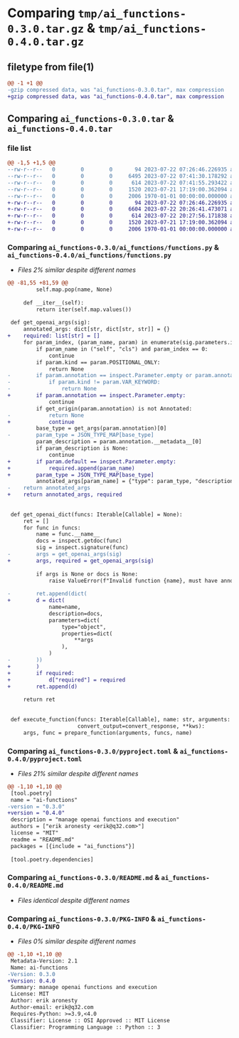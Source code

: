 # Comparing `tmp/ai_functions-0.3.0.tar.gz` & `tmp/ai_functions-0.4.0.tar.gz`

## filetype from file(1)

```diff
@@ -1 +1 @@
-gzip compressed data, was "ai_functions-0.3.0.tar", max compression
+gzip compressed data, was "ai_functions-0.4.0.tar", max compression
```

## Comparing `ai_functions-0.3.0.tar` & `ai_functions-0.4.0.tar`

### file list

```diff
@@ -1,5 +1,5 @@
--rw-r--r--   0        0        0       94 2023-07-22 07:26:46.226935 ai_functions-0.3.0/ai_functions/__init__.py
--rw-r--r--   0        0        0     6495 2023-07-22 07:41:30.178292 ai_functions-0.3.0/ai_functions/functions.py
--rw-r--r--   0        0        0      614 2023-07-22 07:41:55.293422 ai_functions-0.3.0/pyproject.toml
--rw-r--r--   0        0        0     1520 2023-07-21 17:19:00.362094 ai_functions-0.3.0/README.md
--rw-r--r--   0        0        0     2006 1970-01-01 00:00:00.000000 ai_functions-0.3.0/PKG-INFO
+-rw-r--r--   0        0        0       94 2023-07-22 07:26:46.226935 ai_functions-0.4.0/ai_functions/__init__.py
+-rw-r--r--   0        0        0     6604 2023-07-22 20:26:41.473071 ai_functions-0.4.0/ai_functions/functions.py
+-rw-r--r--   0        0        0      614 2023-07-22 20:27:56.171838 ai_functions-0.4.0/pyproject.toml
+-rw-r--r--   0        0        0     1520 2023-07-21 17:19:00.362094 ai_functions-0.4.0/README.md
+-rw-r--r--   0        0        0     2006 1970-01-01 00:00:00.000000 ai_functions-0.4.0/PKG-INFO
```

### Comparing `ai_functions-0.3.0/ai_functions/functions.py` & `ai_functions-0.4.0/ai_functions/functions.py`

 * *Files 2% similar despite different names*

```diff
@@ -81,55 +81,59 @@
         self.map.pop(name, None)
 
     def __iter__(self):
         return iter(self.map.values())
 
 def get_openai_args(sig):
     annotated_args: dict[str, dict[str, str]] = {}
+    required: list[str] = []
     for param_index, (param_name, param) in enumerate(sig.parameters.items()):
         if param_name in ("self", "cls") and param_index == 0:
             continue
         if param.kind == param.POSITIONAL_ONLY:
             return None
-        if param.annotation == inspect.Parameter.empty or param.annotation == Any:
-            if param.kind != param.VAR_KEYWORD:
-                return None
+        if param.annotation == inspect.Parameter.empty:
             continue
         if get_origin(param.annotation) is not Annotated:
-            return None
+            continue
         base_type = get_args(param.annotation)[0]
-        param_type = JSON_TYPE_MAP[base_type]
         param_description = param.annotation.__metadata__[0]
         if param_description is None:
             continue
+        if param.default == inspect.Parameter.empty:
+            required.append(param_name) 
+        param_type = JSON_TYPE_MAP[base_type]
         annotated_args[param_name] = {"type": param_type, "description": param_description}
-    return annotated_args
+    return annotated_args, required
 
 
 def get_openai_dict(funcs: Iterable[Callable] = None):
     ret = []
     for func in funcs:
         name = func.__name__
         docs = inspect.getdoc(func)
         sig = inspect.signature(func)
-        args = get_openai_args(sig)
+        args, required = get_openai_args(sig)
 
         if args is None or docs is None:
             raise ValueError(f"Invalid function {name}, must have annotated docs and arguments")
 
-        ret.append(dict(
+        d = dict(
             name=name,
             description=docs,
             parameters=dict(
                 type="object",
                 properties=dict(
                     **args
                 ),
             )
-        ))
+        )
+        if required:
+            d["required"] = required
+        ret.append(d)
 
     return ret
 
 
 def execute_function(funcs: Iterable[Callable], name: str, arguments: Union[str, dict], *, loop=None,
                      convert_output=convert_response, **kws):
     args, func = prepare_function(arguments, funcs, name)
```

### Comparing `ai_functions-0.3.0/pyproject.toml` & `ai_functions-0.4.0/pyproject.toml`

 * *Files 21% similar despite different names*

```diff
@@ -1,10 +1,10 @@
 [tool.poetry]
 name = "ai-functions"
-version = "0.3.0"
+version = "0.4.0"
 description = "manage openai functions and execution"
 authors = ["erik aronesty <erik@q32.com>"]
 license = "MIT"
 readme = "README.md"
 packages = [{include = "ai_functions"}]
 
 [tool.poetry.dependencies]
```

### Comparing `ai_functions-0.3.0/README.md` & `ai_functions-0.4.0/README.md`

 * *Files identical despite different names*

### Comparing `ai_functions-0.3.0/PKG-INFO` & `ai_functions-0.4.0/PKG-INFO`

 * *Files 0% similar despite different names*

```diff
@@ -1,10 +1,10 @@
 Metadata-Version: 2.1
 Name: ai-functions
-Version: 0.3.0
+Version: 0.4.0
 Summary: manage openai functions and execution
 License: MIT
 Author: erik aronesty
 Author-email: erik@q32.com
 Requires-Python: >=3.9,<4.0
 Classifier: License :: OSI Approved :: MIT License
 Classifier: Programming Language :: Python :: 3
```

